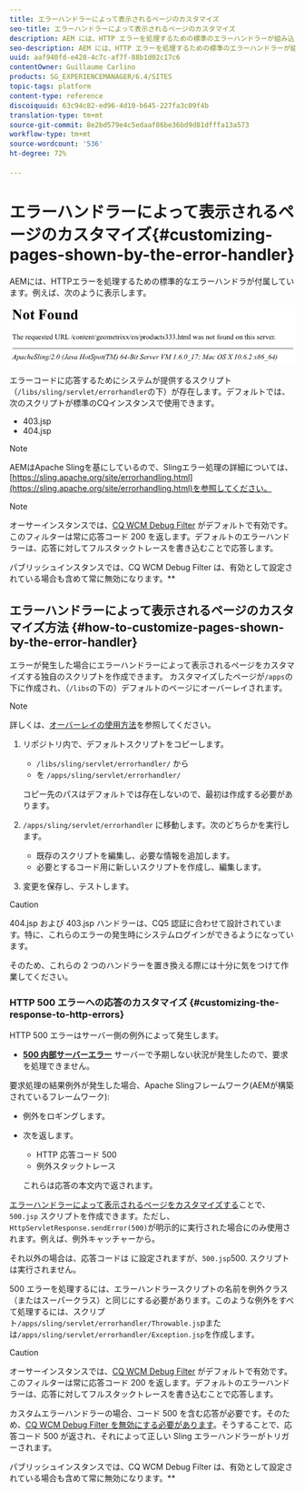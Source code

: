 ```yaml
---
title: エラーハンドラーによって表示されるページのカスタマイズ
seo-title: エラーハンドラーによって表示されるページのカスタマイズ
description: AEM には、HTTP エラーを処理するための標準のエラーハンドラーが組み込まれています
seo-description: AEM には、HTTP エラーを処理するための標準のエラーハンドラーが組み込まれています
uuid: aaf940fd-e428-4c7c-af7f-88b1d02c17c6
contentOwner: Guillaume Carlino
products: SG_EXPERIENCEMANAGER/6.4/SITES
topic-tags: platform
content-type: reference
discoiquuid: 63c94c82-ed96-4d10-b645-227fa3c09f4b
translation-type: tm+mt
source-git-commit: 8e2bd579e4c5edaaf86be36bd9d81dfffa13a573
workflow-type: tm+mt
source-wordcount: '536'
ht-degree: 72%

---
```



# エラーハンドラーによって表示されるページのカスタマイズ{#customizing-pages-shown-by-the-error-handler}

AEMには、HTTPエラーを処理するための標準的なエラーハンドラが付属しています。例えば、次のように表示します。

![chlimage_1-67](assets/chlimage_1-67.png)

エラーコードに応答するためにシステムが提供するスクリプト（`/libs/sling/servlet/errorhandler`の下）が存在します。デフォルトでは、次のスクリプトが標準のCQインスタンスで使用できます。

* 403.jsp
* 404.jsp

>[!NOTE]
>
>AEMはApache Slingを基にしているので、Slingエラー処理の詳細については、[https://sling.apache.org/site/errorhandling.html](https://sling.apache.org/site/errorhandling.html)を参照してください。

>[!NOTE]
>
>オーサーインスタンスでは、[CQ WCM Debug Filter](/help/sites-deploying/osgi-configuration-settings.md) がデフォルトで有効です。このフィルターは常に応答コード 200 を返します。デフォルトのエラーハンドラーは、応答に対してフルスタックトレースを書き込むことで応答します。
>
>パブリッシュインスタンスでは、CQ WCM Debug Filter は、有効として設定されている場合も含めて常に無効になります。**

## エラーハンドラーによって表示されるページのカスタマイズ方法  {#how-to-customize-pages-shown-by-the-error-handler}

エラーが発生した場合にエラーハンドラーによって表示されるページをカスタマイズする独自のスクリプトを作成できます。 カスタマイズしたページが`/apps`の下に作成され、（`/libs`の下の）デフォルトのページにオーバーレイされます。

>[!NOTE]
>
>詳しくは、[オーバーレイの使用方法](/help/sites-developing/overlays.md)を参照してください。

1. リポジトリ内で、デフォルトスクリプトをコピーします。

   * `/libs/sling/servlet/errorhandler/` から
   * を `/apps/sling/servlet/errorhandler/`

   コピー先のパスはデフォルトでは存在しないので、最初は作成する必要があります。

1. `/apps/sling/servlet/errorhandler` に移動します。次のどちらかを実行します。

   * 既存のスクリプトを編集し、必要な情報を追加します。
   * 必要とするコード用に新しいスクリプトを作成し、編集します。

1. 変更を保存し、テストします。

>[!CAUTION]
>
>404.jsp および 403.jsp ハンドラーは、CQ5 認証に合わせて設計されています。特に、これらのエラーの発生時にシステムログインができるようになっています。
>
>そのため、これらの 2 つのハンドラーを置き換える際には十分に気をつけて作業してください。

### HTTP 500 エラーへの応答のカスタマイズ  {#customizing-the-response-to-http-errors}

HTTP 500 エラーはサーバー側の例外によって発生します。

* **[500 内部サーバーエラー](https://www.w3.org/Protocols/rfc2616/rfc2616-sec10.html)**
サーバーで予期しない状況が発生したので、要求を処理できません。

要求処理の結果例外が発生した場合、Apache Slingフレームワーク(AEMが構築されているフレームワーク):

* 例外をロギングします。
* 次を返します。

   * HTTP 応答コード 500
   * 例外スタックトレース

   これらは応答の本文内で返されます。

[エラーハンドラーによって表示されるページをカスタマイズする](#how-to-customize-pages-shown-by-the-error-handler)ことで、`500.jsp` スクリプトを作成できます。ただし、`HttpServletResponse.sendError(500)`が明示的に実行された場合にのみ使用されます。例えば、例外キャッチャーから。

それ以外の場合は、応答コードは に設定されますが、`500.jsp`500.  スクリプトは実行されません。

500 エラーを処理するには、エラーハンドラースクリプトの名前を例外クラス（またはスーパークラス）と同じにする必要があります。このような例外をすべて処理するには、スクリプト`/apps/sling/servlet/errorhandler/Throwable.js`pまたは`/apps/sling/servlet/errorhandler/Exception.jsp`を作成します。

>[!CAUTION]
>
>オーサーインスタンスでは、[CQ WCM Debug Filter](/help/sites-deploying/osgi-configuration-settings.md) がデフォルトで有効です。このフィルターは常に応答コード 200 を返します。デフォルトのエラーハンドラーは、応答に対してフルスタックトレースを書き込むことで応答します。
>
>カスタムエラーハンドラーの場合、コード 500 を含む応答が必要です。そのため、[CQ WCM Debug Filter を無効にする必要があります](/help/sites-deploying/osgi-configuration-settings.md)。そうすることで、応答コード 500 が返され、それによって正しい Sling エラーハンドラーがトリガーされます。
>
>パブリッシュインスタンスでは、CQ WCM Debug Filter は、有効として設定されている場合も含めて常に無効になります。**

